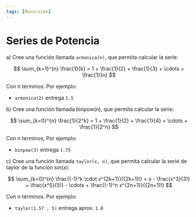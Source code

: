 ```yaml
---
tags: [Recursion]
---
```


# Series de Potencia

a) Cree una función llamada `armonica(n)`, que permita calcular la serie:

$$ \sum_{k=1}^{n} \frac{1}{k} = 1 + \frac{1}{2} + \frac{1}{3} + \cdots + \frac{1}{n} $$


Con n términos. Por ejemplo:

- `armonica(2)` entrega `1.5`


b) Cree una función llamada binpow(n), que permita calcular la serie:

$$ \sum_{k=0}^{n} \frac{1}{2^k} = 1 + \frac{1}{2} + \frac{1}{4} + \cdots + \frac{1}{2^n} $$

Con n terminos, Por ejemplo:

- `binpow(3)` entrega `1.75`

c) Cree una función llamada `taylor(x, n)`, que permita calcular la serie de taylor de la función $sin(x)$:

$$ \sum_{k=0}^{n} \frac{(-1)^k \cdot x^{2k+1}}{(2k+1)!} = x - \frac{x^3}{3!} + \frac{x^5}{5!} - \cdots + \frac{(-1)^n x^{2n+1}}{(2n+1)!} $$

Con n términos. Por ejemplo:

- `taylor(1.57 , 5)` entrega aprox. `1.0`


